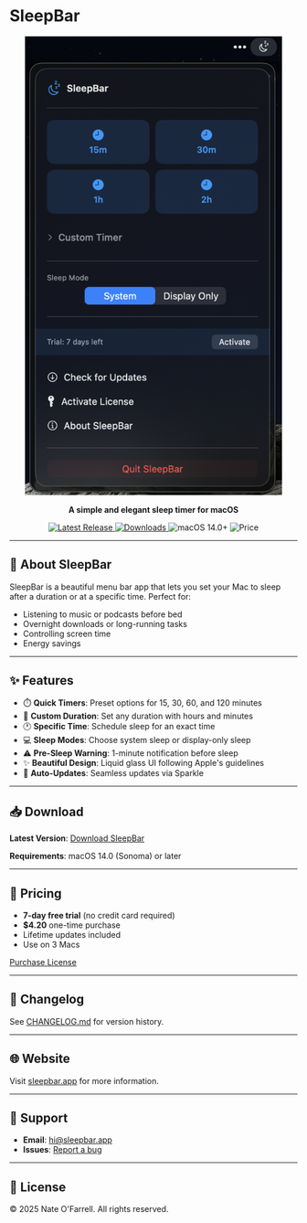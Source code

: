 # SleepBar

<p align="center">
  <img src="media/app.png" alt="SleepBar Interface" width="450">
</p>

<p align="center">
  <strong>A simple and elegant sleep timer for macOS</strong>
</p>

<p align="center">
  <a href="https://github.com/zcpnate/sleepbar/releases/latest">
    <img src="https://img.shields.io/github/v/release/zcpnate/sleepbar?label=version" alt="Latest Release">
  </a>
  <a href="https://github.com/zcpnate/sleepbar/releases">
    <img src="https://img.shields.io/github/downloads/zcpnate/sleepbar/total" alt="Downloads">
  </a>
  <img src="https://img.shields.io/badge/macOS-14.0+-blue" alt="macOS 14.0+">
  <img src="https://img.shields.io/badge/price-$4.20-green" alt="Price">
</p>

---

## 🌙 About SleepBar

SleepBar is a beautiful menu bar app that lets you set your Mac to sleep after a duration or at a specific time. Perfect for:
- Listening to music or podcasts before bed
- Overnight downloads or long-running tasks
- Controlling screen time
- Energy savings

---

## ✨ Features

- ⏱️ **Quick Timers**: Preset options for 15, 30, 60, and 120 minutes
- 🎯 **Custom Duration**: Set any duration with hours and minutes
- 🕐 **Specific Time**: Schedule sleep for an exact time
- 💻 **Sleep Modes**: Choose system sleep or display-only sleep
- ⚠️ **Pre-Sleep Warning**: 1-minute notification before sleep
- ✨ **Beautiful Design**: Liquid glass UI following Apple's guidelines
- 🔄 **Auto-Updates**: Seamless updates via Sparkle

---

## 📥 Download

**Latest Version**: [Download SleepBar](https://github.com/zcpnate/sleepbar/releases/latest/download/SleepBar.dmg)

**Requirements**: macOS 14.0 (Sonoma) or later

---

## 🎁 Pricing

- **7-day free trial** (no credit card required)
- **$4.20** one-time purchase
- Lifetime updates included
- Use on 3 Macs

[Purchase License](https://shop.sleepbar.app/buy/678697)

---

## 📖 Changelog

See [CHANGELOG.md](CHANGELOG.md) for version history.

---

## 🌐 Website

Visit [sleepbar.app](https://sleepbar.app) for more information.

---

## 📧 Support

- **Email**: [hi@sleepbar.app](mailto:hi@sleepbar.app)
- **Issues**: [Report a bug](https://github.com/zcpnate/sleepbar/issues)

---

## 📄 License

© 2025 Nate O'Farrell. All rights reserved.
